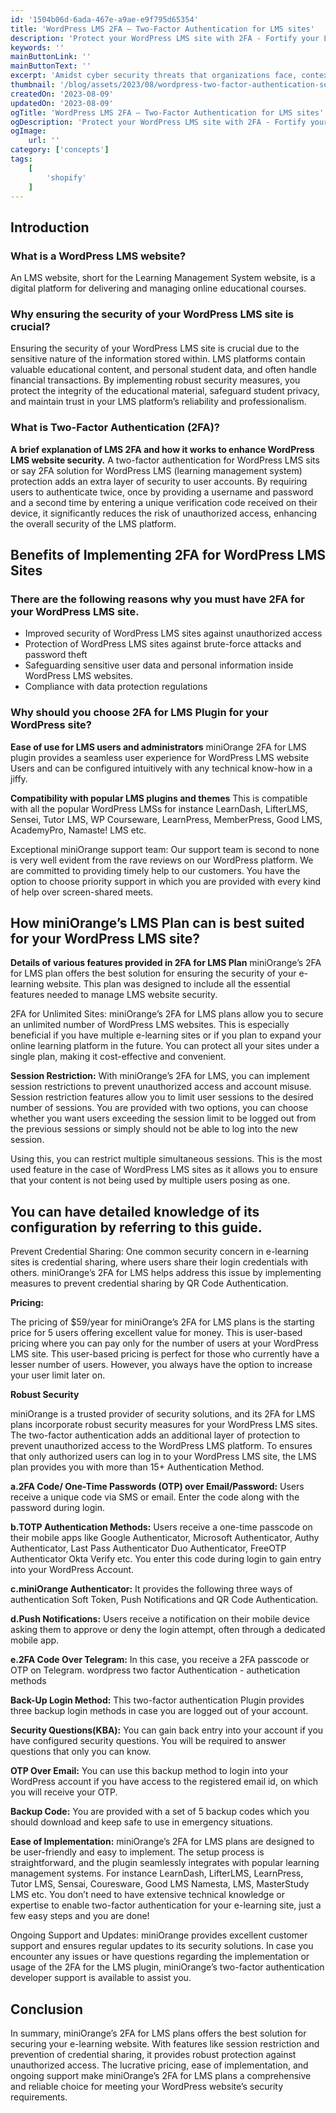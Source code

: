 ```yaml
---
id: '1504b06d-6ada-467e-a9ae-e9f795d65354'
title: 'WordPress LMS 2FA – Two-Factor Authentication for LMS sites'
description: 'Protect your WordPress LMS site with 2FA - Fortify your LMS platform against potential threats and keep your users data safe.'
keywords: ''
mainButtonLink: ''
mainButtonText: ''
excerpt: 'Amidst cyber security threats that organizations face, context-based authentication can minimize unauthorized access and safeguard your sensitive information.'
thumbnail: '/blog/assets/2023/08/wordpress-two-factor-authentication-session-restriction.webp'
createdOn: '2023-08-09'
updatedOn: '2023-08-09'
ogTitle: 'WordPress LMS 2FA – Two-Factor Authentication for LMS sites'
ogDescription: 'Protect your WordPress LMS site with 2FA - Fortify your LMS platform against potential threats and keep your users data safe.'
ogImage:
    url: ''
category: ['concepts']
tags:
    [
		'shopify'
    ]
---
```


## Introduction

### What is a WordPress LMS website?

An LMS website, short for the Learning Management System website, is a digital platform for delivering and managing online educational courses.

### Why ensuring the security of your WordPress LMS site is crucial?

Ensuring the security of your WordPress LMS site is crucial due to the sensitive nature of the information stored within. LMS platforms contain valuable educational content, and personal student data, and often handle financial transactions. By implementing robust security measures, you protect the integrity of the educational material, safeguard student privacy, and maintain trust in your LMS platform’s reliability and professionalism.

### What is Two-Factor Authentication (2FA)?

**A brief explanation of LMS 2FA and how it works to enhance WordPress LMS website security.**
A two-factor authentication for WordPress LMS sits or say 2FA solution for WordPress LMS (learning management system) protection adds an extra layer of security to user accounts. By requiring users to authenticate twice, once by providing a username and password and a second time by entering a unique verification code received on their device, it significantly reduces the risk of unauthorized access, enhancing the overall security of the LMS platform.

## Benefits of Implementing 2FA for WordPress LMS Sites

### There are the following reasons why you must have 2FA for your WordPress LMS site.

-   Improved security of WordPress LMS sites against unauthorized access
-   Protection of WordPress LMS sites against brute-force attacks and password theft
-   Safeguarding sensitive user data and personal information inside WordPress LMS websites.
-   Compliance with data protection regulations

### Why should you choose 2FA for LMS Plugin for your WordPress site?

**Ease of use for LMS users and administrators**
miniOrange 2FA for LMS plugin provides a seamless user experience for WordPress LMS website Users and can be configured intuitively with any technical know-how in a jiffy.

**Compatibility with popular LMS plugins and themes**
This is compatible with all the popular WordPress LMSs for instance LearnDash, LifterLMS, Sensei, Tutor LMS, WP Courseware, LearnPress, MemberPress, Good LMS, AcademyPro, Namaste! LMS etc.

Exceptional miniOrange support team: Our support team is second to none is very well evident from the rave reviews on our WordPress platform. We are committed to providing timely help to our customers. You have the option to choose priority support in which you are provided with every kind of help over screen-shared meets.

## How miniOrange’s LMS Plan can is best suited for your WordPress LMS site?

**Details of various features provided in 2FA for LMS Plan**
miniOrange’s 2FA for LMS plan offers the best solution for ensuring the security of your e-learning website. This plan was designed to include all the essential features needed to manage LMS website security.

2FA for Unlimited Sites: miniOrange’s 2FA for LMS plans allow you to secure an unlimited number of WordPress LMS websites. This is especially beneficial if you have multiple e-learning sites or if you plan to expand your online learning platform in the future. You can protect all your sites under a single plan, making it cost-effective and convenient.

**Session Restriction:** With miniOrange’s 2FA for LMS, you can implement session restrictions to prevent unauthorized access and account misuse. Session restriction features allow you to limit user sessions to the desired number of sessions. You are provided with two options, you can choose whether you want users exceeding the session limit to be logged out from the previous sessions or simply should not be able to log into the new session.

Using this, you can restrict multiple simultaneous sessions. This is the most used feature in the case of WordPress LMS sites as it allows you to ensure that your content is not being used by multiple users posing as one.

## You can have detailed knowledge of its configuration by referring to this guide.

Prevent Credential Sharing: One common security concern in e-learning sites is credential sharing, where users share their login credentials with others. miniOrange’s 2FA for LMS helps address this issue by implementing measures to prevent credential sharing by QR Code Authentication.

**Pricing:**

The pricing of $59/year for miniOrange’s 2FA for LMS plans is the starting price for 5 users offering excellent value for money. This is user-based pricing where you can pay only for the number of users at your WordPress LMS site. This user-based pricing is perfect for those who currently have a lesser number of users. However, you always have the option to increase your user limit later on.

**Robust Security**

miniOrange is a trusted provider of security solutions, and its 2FA for LMS plans incorporate robust security measures for your WordPress LMS sites. The two-factor authentication adds an additional layer of protection to prevent unauthorized access to the WordPress LMS platform. To ensures that only authorized users can log in to your WordPress LMS site, the LMS plan provides you with more than 15+ Authentication Method.

**a.2FA Code/ One-Time Passwords (OTP) over Email/Password:** Users receive a unique code via SMS or email. Enter the code along with the password during login.

**b.TOTP Authentication Methods:** Users receive a one-time passcode on their mobile apps like Google Authenticator, Microsoft Authenticator, Authy Authenticator, Last Pass Authenticator Duo Authenticator, FreeOTP Authenticator Okta Verify etc. You enter this code during login to gain entry into your WordPress Account.

**c.miniOrange Authenticator:** It provides the following three ways of authentication
Soft Token, Push Notifications and QR Code Authentication.

**d.Push Notifications:** Users receive a notification on their mobile device asking them to approve or deny the login attempt, often through a dedicated mobile app.

**e.2FA Code Over Telegram:** In this case, you receive a 2FA passcode or OTP on Telegram.
wordpress two factor Authentication - authetication methods

**Back-Up Login Method:** This two-factor authentication Plugin provides three backup login methods in case you are logged out of your account.

**Security Questions(KBA):** You can gain back entry into your account if you have configured security questions. You will be required to answer questions that only you can know.

**OTP Over Email:** You can use this backup method to login into your WordPress account if you have access to the registered email id, on which you will receive your OTP.

**Backup Code:** You are provided with a set of 5 backup codes which you should download and keep safe to use in emergency situations.

**Ease of Implementation:** miniOrange’s 2FA for LMS plans are designed to be user-friendly and easy to implement. The setup process is straightforward, and the plugin seamlessly integrates with popular learning management systems. For instance LearnDash, LifterLMS, LearnPress, Tutor LMS, Sensai, Couresware, Good LMS Namesta, LMS, MasterStudy LMS etc. You don’t need to have extensive technical knowledge or expertise to enable two-factor authentication for your e-learning site, just a few easy steps and you are done!

Ongoing Support and Updates: miniOrange provides excellent customer support and ensures regular updates to its security solutions. In case you encounter any issues or have questions regarding the implementation or usage of the 2FA for the LMS plugin, miniOrange’s two-factor authentication developer support is available to assist you.

## Conclusion

In summary, miniOrange’s 2FA for LMS plans offers the best solution for securing your e-learning website. With features like session restriction and prevention of credential sharing, it provides robust protection against unauthorized access. The lucrative pricing, ease of implementation, and ongoing support make miniOrange’s 2FA for LMS plans a comprehensive and reliable choice for meeting your WordPress website’s security requirements.
